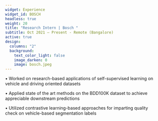 ```yaml
---
widget: Experience
widget_id: BOSCH
headless: true
weight: 20
title: "Research Intern | Bosch "
subtitle: Oct 2021 – Present - Remote (Bangalore)
active: true
design:
  columns: "2"
  background:
    text_color_light: false
    image_darken: 0
    image: bosch.jpeg
---
```

• Worked on research-based applications of self-supervised learning on vehicle and driving oriented datasets

• Applied state of the art methods on the BDD100K dataset to achieve appreciable downstream predictions

• Utilized contrastive learning-based approaches for imparting quality check on vehicle-based segmentation labels